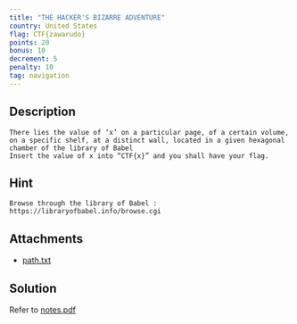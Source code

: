 ```yaml
---
title: "THE HACKER'S BIZARRE ADVENTURE"
country: United States
flag: CTF{zawarudo}
points: 20
bonus: 10
decrement: 5
penalty: 10
tag: navigation
---
```


## Description

```
There lies the value of ‘x’ on a particular page, of a certain volume, on a specific shelf, at a distinct wall, located in a given hexagonal chamber of the library of Babel
Insert the value of x into “CTF{x}” and you shall have your flag.
```

## Hint

```
Browse through the library of Babel : https://libraryofbabel.info/browse.cgi
```

## Attachments

- [path.txt](path.txt)

## Solution

Refer to [notes.pdf](notes.pdf)
